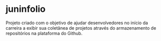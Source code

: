 # juninfolio
Projeto criado com o objetivo de ajudar desenvolvedores no início da carreira a exibir sua coletânea de projetos através do armazenamento de repositórios na plataforma do Github.
